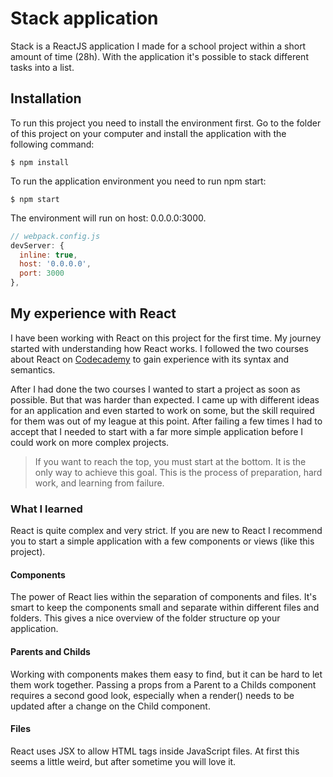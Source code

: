 # Stack application
Stack is a ReactJS application I made for a school project within a short amount of time (28h). With the application it's possible to stack different tasks into a list.

## Installation
To run this project you need to install the environment first. Go to the folder of this project on your computer and install the application with the following command:

```
$ npm install
```

To run the application environment you need to run npm start:

```
$ npm start
```

The environment will run on host: 0.0.0.0:3000.

```js
// webpack.config.js
devServer: {
  inline: true,
  host: '0.0.0.0',
  port: 3000
},
```

## My experience with React
I have been working with React on this project for the first time. My journey started with understanding how React works. I followed the two courses about React on [Codecademy](codecademy.com/learn) to gain experience with its syntax and semantics.

After I had done the two courses I wanted to start a project as soon as possible. But that was harder than expected. I came up with different ideas for an application and even started to work on some, but the skill required for them was out of my league at this point. After failing a few times I had to accept that I needed to start with a far more simple application before I could work on more complex projects.

> If you want to reach the top, you must start at the bottom. It is the only way to achieve this goal. This is the process of preparation, hard work, and learning from failure.

### What I learned
React is quite complex and very strict. If you are new to React I recommend you to start a simple application with a few components or views (like this project).

#### Components
The power of React lies within the separation of components and files. It's smart to keep the components small and separate within different files and folders. This gives a nice overview of the folder structure op your application.

#### Parents and Childs
Working with components makes them easy to find, but it can be hard to let them work together. Passing a props from a Parent to a Childs component requires a second good look, especially when a render() needs to be updated after a change on the Child component.

#### Files
React uses JSX to allow HTML tags inside JavaScript files. At first this seems a little weird, but after sometime you will love it.
